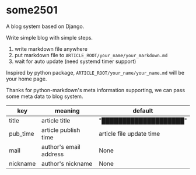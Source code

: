 some2501
========

A blog system based on Django.

Write simple blog with simple steps.

1. write markdown file anywhere
2. put markdown file to `ARTICLE_ROOT/your_name/your_markdown.md`
3. wait for auto update (need systemd timer support)

Inspired by python package, `ARTICLE_ROOT/your_name/your_name.md`
will be your home page.

Thanks for python-markdown's meta information supporting,
we can pass some meta data to blog system.

| key |   meaning  |  default   |
|-----|------------|------------|
|title| article title | "████████████████████" |
|pub_time| article publish time | article file update time |
|mail | author's email address | None |
|nickname| author's nickname | None |
